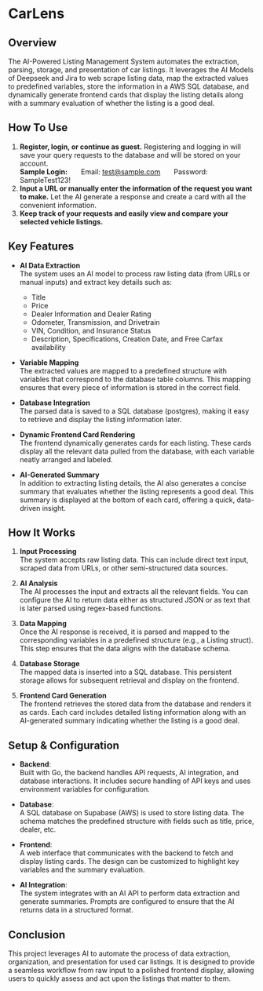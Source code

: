 # CarLens

## Overview
The AI-Powered Listing Management System automates the extraction, parsing, storage, and presentation of car listings. It leverages the AI Models of Deepseek and Jira to web scrape listing data, map the extracted values to predefined variables, store the information in a AWS SQL database, and dynamically generate frontend cards that display the listing details along with a summary evaluation of whether the listing is a good deal.

## How To Use
1. **Register, login, or continue as guest.**
    Registering and logging in will save your query requests to the database and will be stored on your account.
    <br>**Sample Login:**
    &nbsp;&nbsp;&nbsp;&nbsp;&nbsp; Email: test@sample.com
    &nbsp;&nbsp;&nbsp;&nbsp;&nbsp; Password: SampleTest123!
2. **Input a URL or manually enter the information of the request you want to make.**
    Let the AI generate a response and create a card with all the convenient information.
3. **Keep track of your requests and easily view and compare your selected vehicle listings.**

## Key Features
- **AI Data Extraction**  
  The system uses an AI model to process raw listing data (from URLs or manual inputs) and extract key details such as:
  - Title
  - Price
  - Dealer Information and Dealer Rating
  - Odometer, Transmission, and Drivetrain
  - VIN, Condition, and Insurance Status
  - Description, Specifications, Creation Date, and Free Carfax availability

- **Variable Mapping**  
  The extracted values are mapped to a predefined structure with variables that correspond to the database table columns. This mapping ensures that every piece of information is stored in the correct field.

- **Database Integration**  
  The parsed data is saved to a SQL database (postgres), making it easy to retrieve and display the listing information later.

- **Dynamic Frontend Card Rendering**  
  The frontend dynamically generates cards for each listing. These cards display all the relevant data pulled from the database, with each variable neatly arranged and labeled.

- **AI-Generated Summary**  
  In addition to extracting listing details, the AI also generates a concise summary that evaluates whether the listing represents a good deal. This summary is displayed at the bottom of each card, offering a quick, data-driven insight.

## How It Works
1. **Input Processing**  
   The system accepts raw listing data. This can include direct text input, scraped data from URLs, or other semi-structured data sources.

2. **AI Analysis**  
   The AI processes the input and extracts all the relevant fields. You can configure the AI to return data either as structured JSON or as text that is later parsed using regex-based functions.

3. **Data Mapping**  
   Once the AI response is received, it is parsed and mapped to the corresponding variables in a predefined structure (e.g., a Listing struct). This step ensures that the data aligns with the database schema.

4. **Database Storage**  
   The mapped data is inserted into a SQL database. This persistent storage allows for subsequent retrieval and display on the frontend.

5. **Frontend Card Generation**  
   The frontend retrieves the stored data from the database and renders it as cards. Each card includes detailed listing information along with an AI-generated summary indicating whether the listing is a good deal.

## Setup & Configuration
- **Backend**:  
  Built with Go, the backend handles API requests, AI integration, and database interactions. It includes secure handling of API keys and uses environment variables for configuration.

- **Database**:  
  A SQL database on Supabase (AWS) is used to store listing data. The schema matches the predefined structure with fields such as title, price, dealer, etc.

- **Frontend**:  
  A web interface that communicates with the backend to fetch and display listing cards. The design can be customized to highlight key variables and the summary evaluation.

- **AI Integration**:  
  The system integrates with an AI API to perform data extraction and generate summaries. Prompts are configured to ensure that the AI returns data in a structured format.

## Conclusion
This project leverages AI to automate the process of data extraction, organization, and presentation for used car listings. It is designed to provide a seamless workflow from raw input to a polished frontend display, allowing users to quickly assess and act upon the listings that matter to them.
